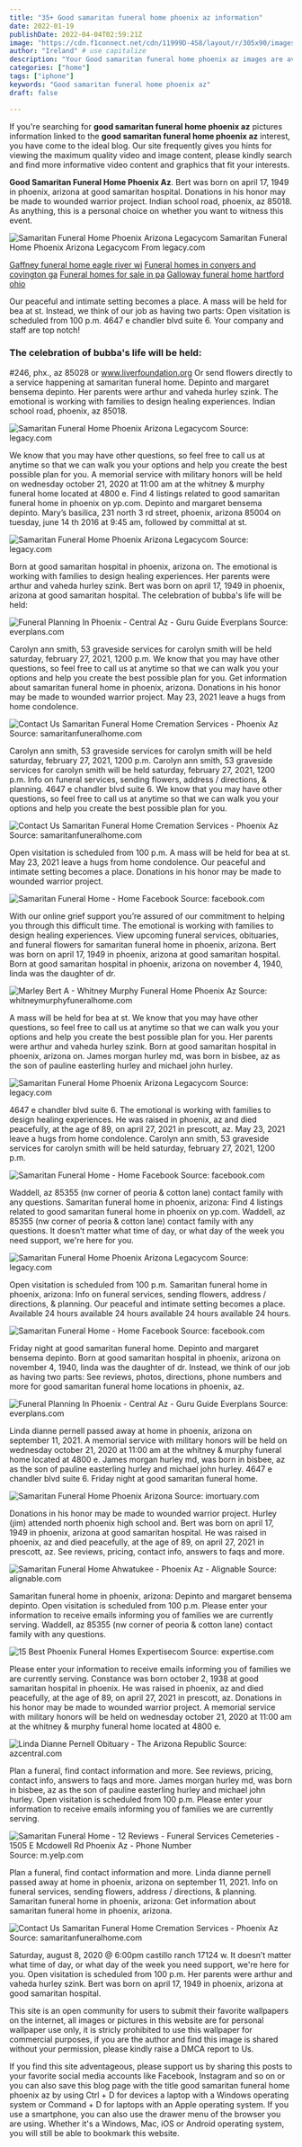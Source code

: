 ```yaml
---
title: "35+ Good samaritan funeral home phoenix az information"
date: 2022-01-19
publishDate: 2022-04-04T02:59:21Z
image: "https://cdn.f1connect.net/cdn/11999D-4S8/layout/r/305x90/images/logo.63649193658_fc_white.png"
author: "Ireland" # use capitalize
description: "Your Good samaritan funeral home phoenix az images are available. Good samaritan funeral home phoenix az are a topic that is being searched for and liked by netizens today. You can Download the Good samaritan funeral home phoenix az files here. Download all free images."
categories: ["home"]
tags: ["iphone"]
keywords: "Good samaritan funeral home phoenix az"
draft: false

---
```


If you're searching for **good samaritan funeral home phoenix az** pictures information linked to the **good samaritan funeral home phoenix az** interest, you have come to the ideal  blog.  Our site frequently  gives you  hints  for viewing  the maximum  quality video and image  content, please kindly search and find more informative video content and graphics  that fit your interests.

**Good Samaritan Funeral Home Phoenix Az**. Bert was born on april 17, 1949 in phoenix, arizona at good samaritan hospital. Donations in his honor may be made to wounded warrior project. Indian school road, phoenix, az 85018. As anything, this is a personal choice on whether you want to witness this event.

![Samaritan Funeral Home Phoenix Arizona Legacycom](https://prod-legacy.s3.amazonaws.com/custom/domain_1/image_files/2681_photo_37904.jpg "Samaritan Funeral Home Phoenix Arizona Legacycom")
Samaritan Funeral Home Phoenix Arizona Legacycom From legacy.com

[Gaffney funeral home eagle river wi](/gaffney-funeral-home-eagle-river-wi/)
[Funeral homes in conyers and covington ga](/funeral-homes-in-conyers-and-covington-ga/)
[Funeral homes for sale in pa](/funeral-homes-for-sale-in-pa/)
[Galloway funeral home hartford ohio](/galloway-funeral-home-hartford-ohio/)

Our peaceful and intimate setting becomes a place. A mass will be held for bea at st. Instead, we think of our job as having two parts: Open visitation is scheduled from 100 p.m. 4647 e chandler blvd suite 6. Your company and staff are top notch!

### The celebration of bubba&#039;s life will be held:

#246, phx., az 85028 or www.liverfoundation.org Or send flowers directly to a service happening at samaritan funeral home. Depinto and margaret bensema depinto. Her parents were arthur and vaheda hurley szink. The emotional is working with families to design healing experiences. Indian school road, phoenix, az 85018.


![Samaritan Funeral Home Phoenix Arizona Legacycom](https://prod-legacy.s3.amazonaws.com/custom/domain_1/image_files/2681_photo_37904.jpg "Samaritan Funeral Home Phoenix Arizona Legacycom")
Source: legacy.com

We know that you may have other questions, so feel free to call us at anytime so that we can walk you your options and help you create the best possible plan for you. A memorial service with military honors will be held on wednesday october 21, 2020 at 11:00 am at the whitney &amp; murphy funeral home located at 4800 e. Find 4 listings related to good samaritan funeral home in phoenix on yp.com. Depinto and margaret bensema depinto. Mary’s basilica, 231 north 3 rd street, phoenix, arizona 85004 on tuesday, june 14 th 2016 at 9:45 am, followed by committal at st.

![Samaritan Funeral Home Phoenix Arizona Legacycom](https://d1ore3n0z2tnb3.cloudfront.net/listing_carousel/custom/domain_1/image_files/2681_photo_37888.png "Samaritan Funeral Home Phoenix Arizona Legacycom")
Source: legacy.com

Born at good samaritan hospital in phoenix, arizona on. The emotional is working with families to design healing experiences. Her parents were arthur and vaheda hurley szink. Bert was born on april 17, 1949 in phoenix, arizona at good samaritan hospital. The celebration of bubba&#039;s life will be held:

![Funeral Planning In Phoenix - Central Az - Guru Guide Everplans](https://www.everplans.com/sites/default/files/guide-images/Rude-building.jpg "Funeral Planning In Phoenix - Central Az - Guru Guide Everplans")
Source: everplans.com

Carolyn ann smith, 53 graveside services for carolyn smith will be held saturday, february 27, 2021, 1200 p.m. We know that you may have other questions, so feel free to call us at anytime so that we can walk you your options and help you create the best possible plan for you. Get information about samaritan funeral home in phoenix, arizona. Donations in his honor may be made to wounded warrior project. May 23, 2021 leave a hugs from home condolence.

![Contact Us Samaritan Funeral Home Cremation Services - Phoenix Az](https://cdn.f1connect.net/compress/photo/location/r/800x720/39c86031f2504dd393c7e8d355de8a71/38744f53-49fc-4000-911d-78b15383305c.png "Contact Us Samaritan Funeral Home Cremation Services - Phoenix Az")
Source: samaritanfuneralhome.com

Carolyn ann smith, 53 graveside services for carolyn smith will be held saturday, february 27, 2021, 1200 p.m. Carolyn ann smith, 53 graveside services for carolyn smith will be held saturday, february 27, 2021, 1200 p.m. Info on funeral services, sending flowers, address / directions, &amp; planning. 4647 e chandler blvd suite 6. We know that you may have other questions, so feel free to call us at anytime so that we can walk you your options and help you create the best possible plan for you.

![Contact Us Samaritan Funeral Home Cremation Services - Phoenix Az](https://cdn.f1connect.net/cdn/11999D-4S8/layout/r/1920x720/images/header-contact-us.jpg "Contact Us Samaritan Funeral Home Cremation Services - Phoenix Az")
Source: samaritanfuneralhome.com

Open visitation is scheduled from 100 p.m. A mass will be held for bea at st. May 23, 2021 leave a hugs from home condolence. Our peaceful and intimate setting becomes a place. Donations in his honor may be made to wounded warrior project.

![Samaritan Funeral Home - Home Facebook](https://lookaside.fbsbx.com/lookaside/crawler/media/?media_id=2975471549167387 "Samaritan Funeral Home - Home Facebook")
Source: facebook.com

With our online grief support you’re assured of our commitment to helping you through this difficult time. The emotional is working with families to design healing experiences. View upcoming funeral services, obituaries, and funeral flowers for samaritan funeral home in phoenix, arizona. Bert was born on april 17, 1949 in phoenix, arizona at good samaritan hospital. Born at good samaritan hospital in phoenix, arizona on november 4, 1940, linda was the daughter of dr.

![Marley Bert A - Whitney Murphy Funeral Home Phoenix Az](https://www.whitneymurphyfuneralhome.com/wp-content/uploads/Bert-Marley-1-2.jpg "Marley Bert A - Whitney Murphy Funeral Home Phoenix Az")
Source: whitneymurphyfuneralhome.com

A mass will be held for bea at st. We know that you may have other questions, so feel free to call us at anytime so that we can walk you your options and help you create the best possible plan for you. Her parents were arthur and vaheda hurley szink. Born at good samaritan hospital in phoenix, arizona on. James morgan hurley md, was born in bisbee, az as the son of pauline easterling hurley and michael john hurley.

![Samaritan Funeral Home Phoenix Arizona Legacycom](https://d1ore3n0z2tnb3.cloudfront.net/listing_carousel/custom/domain_1/image_files/2681_photo_37896.jpg "Samaritan Funeral Home Phoenix Arizona Legacycom")
Source: legacy.com

4647 e chandler blvd suite 6. The emotional is working with families to design healing experiences. He was raised in phoenix, az and died peacefully, at the age of 89, on april 27, 2021 in prescott, az. May 23, 2021 leave a hugs from home condolence. Carolyn ann smith, 53 graveside services for carolyn smith will be held saturday, february 27, 2021, 1200 p.m.

![Samaritan Funeral Home - Home Facebook](https://lookaside.fbsbx.com/lookaside/crawler/media/?media_id=673144319409746 "Samaritan Funeral Home - Home Facebook")
Source: facebook.com

Waddell, az 85355 (nw corner of peoria &amp; cotton lane) contact family with any questions. Samaritan funeral home in phoenix, arizona: Find 4 listings related to good samaritan funeral home in phoenix on yp.com. Waddell, az 85355 (nw corner of peoria &amp; cotton lane) contact family with any questions. It doesn’t matter what time of day, or what day of the week you need support, we&#039;re here for you.

![Samaritan Funeral Home Phoenix Arizona Legacycom](https://d1ore3n0z2tnb3.cloudfront.net/listing_carousel/custom/domain_1/image_files/2681_photo_37900.jpg "Samaritan Funeral Home Phoenix Arizona Legacycom")
Source: legacy.com

Open visitation is scheduled from 100 p.m. Samaritan funeral home in phoenix, arizona: Info on funeral services, sending flowers, address / directions, &amp; planning. Our peaceful and intimate setting becomes a place. Available 24 hours available 24 hours available 24 hours available 24 hours.

![Samaritan Funeral Home - Home Facebook](https://lookaside.fbsbx.com/lookaside/crawler/media/?media_id=811672178890292 "Samaritan Funeral Home - Home Facebook")
Source: facebook.com

Friday night at good samaritan funeral home. Depinto and margaret bensema depinto. Born at good samaritan hospital in phoenix, arizona on november 4, 1940, linda was the daughter of dr. Instead, we think of our job as having two parts: See reviews, photos, directions, phone numbers and more for good samaritan funeral home locations in phoenix, az.

![Funeral Planning In Phoenix - Central Az - Guru Guide Everplans](https://www.everplans.com/sites/default/files/guide-images/AL-Grim-Outside-side.jpg "Funeral Planning In Phoenix - Central Az - Guru Guide Everplans")
Source: everplans.com

Linda dianne pernell passed away at home in phoenix, arizona on september 11, 2021. A memorial service with military honors will be held on wednesday october 21, 2020 at 11:00 am at the whitney &amp; murphy funeral home located at 4800 e. James morgan hurley md, was born in bisbee, az as the son of pauline easterling hurley and michael john hurley. 4647 e chandler blvd suite 6. Friday night at good samaritan funeral home.

![Samaritan Funeral Home Phoenix Arizona](https://www.imortuary.com/images/ph-images/7.jpg "Samaritan Funeral Home Phoenix Arizona")
Source: imortuary.com

Donations in his honor may be made to wounded warrior project. Hurley (jim) attended north phoenix high school and. Bert was born on april 17, 1949 in phoenix, arizona at good samaritan hospital. He was raised in phoenix, az and died peacefully, at the age of 89, on april 27, 2021 in prescott, az. See reviews, pricing, contact info, answers to faqs and more.

![Samaritan Funeral Home Ahwatukee - Phoenix Az - Alignable](https://pictures.alignable.com/eyJidWNrZXQiOiJhbGlnbmFibGV3ZWItcHJvZHVjdGlvbiIsImtleSI6InNlcnZpY2VzL3BpY3R1cmVzL21lZGl1bS8xMDE3NDE4LzE1NTY2NDU1MjJfMjg0MjAzLXRkeS0xMjA3MjMtY2Fza2V0LXJlbnRhbHMuZml0LTc2MHcuanBnIiwiZWRpdHMiOnt9fQ== "Samaritan Funeral Home Ahwatukee - Phoenix Az - Alignable")
Source: alignable.com

Samaritan funeral home in phoenix, arizona: Depinto and margaret bensema depinto. Open visitation is scheduled from 100 p.m. Please enter your information to receive emails informing you of families we are currently serving. Waddell, az 85355 (nw corner of peoria &amp; cotton lane) contact family with any questions.

![15 Best Phoenix Funeral Homes Expertisecom](https://res.cloudinary.com/expertise-com/image/upload/f_auto,fl_lossy,q_auto:low/remote_media/logos/phoenix-az_az_funeral-homes_4.jpg "15 Best Phoenix Funeral Homes Expertisecom")
Source: expertise.com

Please enter your information to receive emails informing you of families we are currently serving. Constance was born october 2, 1938 at good samaritan hospital in phoenix. He was raised in phoenix, az and died peacefully, at the age of 89, on april 27, 2021 in prescott, az. Donations in his honor may be made to wounded warrior project. A memorial service with military honors will be held on wednesday october 21, 2020 at 11:00 am at the whitney &amp; murphy funeral home located at 4800 e.

![Linda Dianne Pernell Obituary - The Arizona Republic](https://www.gannett-cdn.com/community-hub/images/prod/wave2/PAR052565-1.jpg?width=400&amp;fit=bounds "Linda Dianne Pernell Obituary - The Arizona Republic")
Source: azcentral.com

Plan a funeral, find contact information and more. See reviews, pricing, contact info, answers to faqs and more. James morgan hurley md, was born in bisbee, az as the son of pauline easterling hurley and michael john hurley. Open visitation is scheduled from 100 p.m. Please enter your information to receive emails informing you of families we are currently serving.

![Samaritan Funeral Home - 12 Reviews - Funeral Services Cemeteries - 1505 E Mcdowell Rd Phoenix Az - Phone Number](https://s3-media0.fl.yelpcdn.com/bphoto/_wHMZWlEXtn3p8GN-ubXMQ/348s.jpg "Samaritan Funeral Home - 12 Reviews - Funeral Services Cemeteries - 1505 E Mcdowell Rd Phoenix Az - Phone Number")
Source: m.yelp.com

Plan a funeral, find contact information and more. Linda dianne pernell passed away at home in phoenix, arizona on september 11, 2021. Info on funeral services, sending flowers, address / directions, &amp; planning. Samaritan funeral home in phoenix, arizona: Get information about samaritan funeral home in phoenix, arizona.

![Contact Us Samaritan Funeral Home Cremation Services - Phoenix Az](https://cdn.f1connect.net/cdn/11999D-4S8/layout/r/305x90/images/logo.63649193658_fc_white.png "Contact Us Samaritan Funeral Home Cremation Services - Phoenix Az")
Source: samaritanfuneralhome.com

Saturday, august 8, 2020 @ 6:00pm castillo ranch 17124 w. It doesn’t matter what time of day, or what day of the week you need support, we&#039;re here for you. Open visitation is scheduled from 100 p.m. Her parents were arthur and vaheda hurley szink. Bert was born on april 17, 1949 in phoenix, arizona at good samaritan hospital.

This site is an open community for users to submit their favorite wallpapers on the internet, all images or pictures in this website are for personal wallpaper use only, it is stricly prohibited to use this wallpaper for commercial purposes, if you are the author and find this image is shared without your permission, please kindly raise a DMCA report to Us.

If you find this site adventageous, please support us by sharing this posts to your favorite social media accounts like Facebook, Instagram and so on or you can also save this blog page with the title good samaritan funeral home phoenix az by using Ctrl + D for devices a laptop with a Windows operating system or Command + D for laptops with an Apple operating system. If you use a smartphone, you can also use the drawer menu of the browser you are using. Whether it's a Windows, Mac, iOS or Android operating system, you will still be able to bookmark this website.
